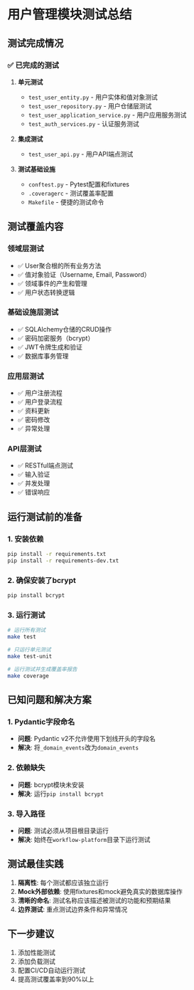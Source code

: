# 用户管理模块测试总结

## 测试完成情况

### ✅ 已完成的测试

1. **单元测试**
   - `test_user_entity.py` - 用户实体和值对象测试
   - `test_user_repository.py` - 用户仓储层测试
   - `test_user_application_service.py` - 用户应用服务测试
   - `test_auth_services.py` - 认证服务测试

2. **集成测试**
   - `test_user_api.py` - 用户API端点测试

3. **测试基础设施**
   - `conftest.py` - Pytest配置和fixtures
   - `.coveragerc` - 测试覆盖率配置
   - `Makefile` - 便捷的测试命令

## 测试覆盖内容

### 领域层测试
- ✅ User聚合根的所有业务方法
- ✅ 值对象验证（Username, Email, Password）
- ✅ 领域事件的产生和管理
- ✅ 用户状态转换逻辑

### 基础设施层测试
- ✅ SQLAlchemy仓储的CRUD操作
- ✅ 密码加密服务（bcrypt）
- ✅ JWT令牌生成和验证
- ✅ 数据库事务管理

### 应用层测试
- ✅ 用户注册流程
- ✅ 用户登录流程
- ✅ 资料更新
- ✅ 密码修改
- ✅ 异常处理

### API层测试
- ✅ RESTful端点测试
- ✅ 输入验证
- ✅ 并发处理
- ✅ 错误响应

## 运行测试前的准备

### 1. 安装依赖
```bash
pip install -r requirements.txt
pip install -r requirements-dev.txt
```

### 2. 确保安装了bcrypt
```bash
pip install bcrypt
```

### 3. 运行测试
```bash
# 运行所有测试
make test

# 只运行单元测试
make test-unit

# 运行测试并生成覆盖率报告
make coverage
```

## 已知问题和解决方案

### 1. Pydantic字段命名
- **问题**: Pydantic v2不允许使用下划线开头的字段名
- **解决**: 将`_domain_events`改为`domain_events`

### 2. 依赖缺失
- **问题**: bcrypt模块未安装
- **解决**: 运行`pip install bcrypt`

### 3. 导入路径
- **问题**: 测试必须从项目根目录运行
- **解决**: 始终在`workflow-platform`目录下运行测试

## 测试最佳实践

1. **隔离性**: 每个测试都应该独立运行
2. **Mock外部依赖**: 使用fixtures和mock避免真实的数据库操作
3. **清晰的命名**: 测试名称应该描述被测试的功能和预期结果
4. **边界测试**: 重点测试边界条件和异常情况

## 下一步建议

1. 添加性能测试
2. 添加负载测试
3. 配置CI/CD自动运行测试
4. 提高测试覆盖率到90%以上